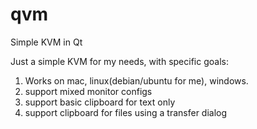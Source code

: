 # qvm
Simple KVM in Qt

Just a simple KVM for my needs, with specific goals:
1. Works on mac, linux(debian/ubuntu for me), windows.
2. support mixed monitor configs
3. support basic clipboard for text only
4. support clipboard for files using a transfer dialog
